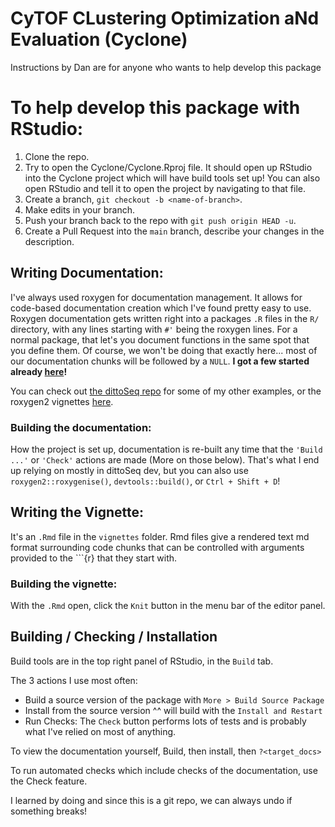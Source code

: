 # CyTOF CLustering Optimization aNd Evaluation (Cyclone)

Instructions by Dan are for anyone who wants to help develop this package

# To help develop this package with RStudio:

1. Clone the repo.
2. Try to open the Cyclone/Cyclone.Rproj file.  It should open up RStudio into the Cyclone project which will have build tools set up!  You can also open RStudio and tell it to open the project by navigating to that file.
3. Create a branch, `git checkout -b <name-of-branch>`.
5. Make edits in your branch.
6. Push your branch back to the repo with `git push origin HEAD -u`.
7. Create a Pull Request into the `main` branch, describe your changes in the description.

## Writing Documentation:
I've always used roxygen for documentation management.
It allows for code-based documentation creation which I've found pretty easy to use.
Roxygen documentation gets written right into a packages `.R` files in the `R/` directory, with any lines starting with `#'` being the roxygen lines.
For a normal package, that let's you document functions in the same spot that you define them.
Of course, we won't be doing that exactly here... most of our documentation chunks will be followed by a `NULL`.
**I got a few started already [here](R/checkpoints.R)!**

You can check out [the dittoSeq repo](https://github.com/dtm2451/dittoSeq/tree/master/R) for some of my other examples, or the roxygen2 vignettes [here](https://cran.r-project.org/web/packages/roxygen2/vignettes/roxygen2.html).

### Building the documentation:
How the project is set up, documentation is re-built any time that the `'Build ...'` or `'Check'` actions are made (More on those below). That's what I end up relying on mostly in dittoSeq dev, but you can also use `roxygen2::roxygenise()`, `devtools::build()`, or `Ctrl + Shift + D`!

## Writing the Vignette:
It's an `.Rmd` file in the `vignettes` folder.  Rmd files give a rendered text md format surrounding code chunks that can be controlled with arguments provided to the \`\`\`{r} that they start with.

### Building the vignette:
With the `.Rmd` open, click the `Knit` button in the menu bar of the editor panel. 

## Building / Checking / Installation
Build tools are in the top right panel of RStudio, in the `Build` tab.

The 3 actions I use most often:
- Build a source version of the package with `More > Build Source Package`
- Install from the source version ^^ will build with the `Install and Restart`
- Run Checks: The `Check` button performs lots of tests and is probably what I've relied on most of anything.

To view the documentation yourself, Build, then install, then `?<target_docs>`

To run automated checks which include checks of the documentation, use the Check feature.

I learned by doing and since this is a git repo, we can always undo if something breaks!
